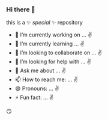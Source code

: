 ### Hi there 👋

this is a ✨ _special_ ✨ repository

- 🔭 I’m currently working on ... ✌
- 🌱 I’m currently learning ... ✌
- 👯 I’m looking to collaborate on ... ✌
- 🤔 I’m looking for help with ... ✌
- 💬 Ask me about ... ✌
- 📫 How to reach me: ... ✌
- 😄 Pronouns: ... ✌
- ⚡ Fun fact: ... ✌

😏
